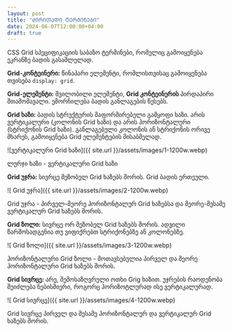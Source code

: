 ```yaml
---
layout: post
title: "ᲫᲘᲠᲘᲗᲐᲓᲘ ᲢᲔᲠᲛᲘᲜᲔᲑᲘ"
date: 2024-06-07T12:00:00+04:00
draft: true
---
```


CSS Grid სპეციფიკაციის საბაზო ტერმინები, რომელიც გამოიყენება ეკრანზე ბადის გასაშლელად.

**Grid-კონტეინერი:** წინაპარი ელემენტი, რომლისთვისაც გამოიყენება თვისება `display: grid`. 
 
 **Grid-ელემენტი:** შვილობილი ელემენტი, **Grid კონტეინერის** პირდაპირი შთამომავალი. ემორჩილება ბადის განლაგების წესებს.

**Grid ხაზი:** ბადის სტრუქტურის მაფორმირებელი გამყოფი ხაზი. არის ვერტიკალური (კოლონის Grid ხაზი) და არის ჰორიზონტალური (სტრიქონის Grid ხაზი). განლაგებული კოლონის ან სტრიქონის ორივე მხარეს, გამოიყენება Grid ელემენტების მისაბმელად. 

![ვერტიკალური Grid ხაზი]({{ site.url }}/assets/images/1-1200w.webp)

ლურჯი ხაზი - ვერტიკალური Grid ხაზი

**Grid უჯრა:** სივრცე მეზობელ Grid ხაზებს შორის. Grid ბადის ერთეული. 


![ Grid უჯრა]({{ site.url }}/assets/images/2-1200w.webp)

Grid უჯრა - პირველ-მეორე ჰორიზონტალურ Grid ხაზებსა და მეორე-მესამე ვერტიკალურ Grid ხაზებს შორის.

**Grid ზოლი:** სივრცე ორ მეზობელ Grid ხაზებს შორის. ადვილი წარმოსადგენია თუ ვიფიქრებთ სტრიქონებზე ან კოლონებზე.

![ Grid ზოლი]({{ site.url }}/assets/images/3-1200w.webp)

ჰორიზონტალური Grid ზოლი - მოთავსებულია პირველ და მეორე ჰორიზონტალური Grid ხაზებს შორის.

**Grid სივრცე:** არე, შემოსაზღვრული ოთხი Grig ხაზით. უჯრების რაოდენობა შეიძლება ნებისმიერი, როგორც ჰორიზოტლურად ისე ვერტიკალურად.


![ Grid სივრცე]({{ site.url }}/assets/images/4-1200w.webp)

Grid სივრცე პირველ და მესამე ჰორიზონტალურ და ვერტიკალურ Grid ხაზებს შორის.


